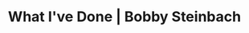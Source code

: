 ---
title: What I've Done | Bobby Steinbach
description: |
    I've worked at tiny startups and large corporations. I've been the first hire at small startups where I helped to grow to a 100m
    per year run rate, and the Director of Engineering at the largest plaintiffs law firm in the country. At the end of the day, I enjoy a challenge.
layout: archive
collection: work
permalink: /work/
---